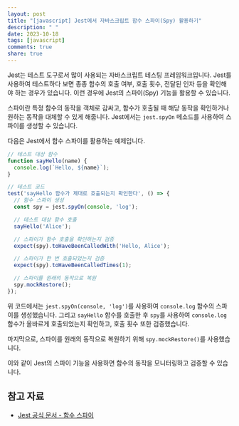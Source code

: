 ```yaml
---
layout: post
title: "[javascript] Jest에서 자바스크립트 함수 스파이(Spy) 활용하기"
description: " "
date: 2023-10-18
tags: [javascript]
comments: true
share: true
---
```


Jest는 테스트 도구로서 많이 사용되는 자바스크립트 테스팅 프레임워크입니다. Jest를 사용하여 테스트하다 보면 종종 함수의 호출 여부, 호출 횟수, 전달된 인자 등을 확인해야 하는 경우가 있습니다. 이런 경우에 Jest의 스파이(Spy) 기능을 활용할 수 있습니다.

스파이란 특정 함수의 동작을 객체로 감싸고, 함수가 호출될 때 해당 동작을 확인하거나 원하는 동작을 대체할 수 있게 해줍니다. Jest에서는 `jest.spyOn` 메소드를 사용하여 스파이를 생성할 수 있습니다.

다음은 Jest에서 함수 스파이를 활용하는 예제입니다.

```javascript
// 테스트 대상 함수
function sayHello(name) {
  console.log(`Hello, ${name}`);
}

// 테스트 코드
test('sayHello 함수가 제대로 호출되는지 확인한다', () => {
  // 함수 스파이 생성
  const spy = jest.spyOn(console, 'log');

  // 테스트 대상 함수 호출
  sayHello('Alice');

  // 스파이가 함수 호출을 확인하는지 검증
  expect(spy).toHaveBeenCalledWith('Hello, Alice');

  // 스파이가 한 번 호출되었는지 검증
  expect(spy).toHaveBeenCalledTimes(1);

  // 스파이를 원래의 동작으로 복원
  spy.mockRestore();
});
```

위 코드에서는 `jest.spyOn(console, 'log')`를 사용하여 `console.log` 함수의 스파이를 생성했습니다. 그리고 `sayHello` 함수를 호출한 후 `spy`를 사용하여 `console.log` 함수가 올바르게 호출되었는지 확인하고, 호출 횟수 또한 검증했습니다.

마지막으로, 스파이를 원래의 동작으로 복원하기 위해 `spy.mockRestore()`를 사용했습니다.

이와 같이 Jest의 스파이 기능을 사용하면 함수의 동작을 모니터링하고 검증할 수 있습니다.

## 참고 자료
- [Jest 공식 문서 - 함수 스파이](https://jestjs.io/docs/es6-class-mocks#spies)